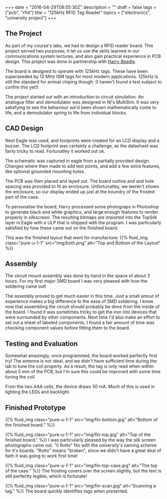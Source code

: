 +++
date = "2016-04-29T08:55:30Z"
description = ""
draft = false
tags = ["pcb", "rfid"]
title = "125kHz RFID Tag Reader"
topics = ["electronics", "university project"]
+++

## The Project
As part of my course's labs, we had to design a RFID reader board. This 
project served two purposes; it let us use the skills learned in our 
communications system lectures, and also gain practical experience in PCB 
design. This project was done in partnership with [Harry 
Beadle](http://harrybeadle.co.uk/).

The board is designed to operate with 125kHz tags. These have been superseeded 
by 13&nbsp;MHz ISM tags for most modern applications. 125kHz is still the 
standard for animal chiping though. (I haven't found a test subject to confim 
this yet!)

The project started out with an introduction to circuit simulation. An 
analogue filter and demodulator was designed in NI's MultiSim. It was very 
satisfying to see the behaviour we'd been shown mathematically come to life, 
and a demodulator spring to life from individual blocks.

## CAD Design
Next Eagle was used, and footprints were created for an LCD display and a 
buzzer. The LCD footprint was certainly a challenge, as the datasheet was 
fairly tricky to read. Fortunatley it worked out ok.

The schematic was captured in eagle from a partially provided design. Changes 
where then made to add test points, and add a few extra features, like 
optional grounded mounting holes.

The PCB was then placed and layed out. The board outline and and hole spacing 
was provided to fit an enclosure. Unfortunatley, we weren't shown the 
enclosure, so our display ended up just at the boundry of the frosted part of 
the case.

To personalise the board, Harry processed some photograps in Photoshop to 
generate black and white graphics, and large enough features to render 
properly in silkscreen. The resulting bitmaps are imported into the TopSilk 
layer in Eagle with a ULP that is shipped with the program. I was particularly 
satisfied by how these came out on the finished board.

This was the finished layout that went for manufacture:
{{% fluid_img class="pure-u-1-1" src="img/both.png" alt="Top and Bottom of the Layout" %}}

## Assembly
The circuit mount assembly was done by hand in the space of about 3 hours. For 
my first major SMD board I was very pleased with how the soldering came out!

The assembly proved to get much easier in this time. Just a small amout of 
experience makes a big difference to the ease of SMD soldering. I know now 
that assembling the circuit should probably be done from the inside of the 
board. I found it was sometimes tricky to get the iron into devices that were 
surrounded by other components. Next time I'd also make an effort to set out a 
sheet of labeled components. I found a fair amount of time was checking 
component values before fitting them to the board.

## Testing and Evaluation
Somewhat amazingly, once programmed, the board worked perfectly first try! The 
antenna is not ideal, and we didn't have sufficient time during the lab to 
tune the coil properly. As a result, the tag is only read when within about 
5&nbsp;mm of the PCB, but I'm sure this could be improved with some time 
tuning the coil.

From the two AAA cells, the device draws 50&nbsp;mA. Much of this is used in 
lighting the LEDs and backlight.

## Finished Prototype
{{% fluid_img class="pure-u-1-1" src="img/fin-bottom.jpg" alt="Bottom of the finished board." %}}

{{% fluid_img class="pure-u-1-1" src="img/fin-top.jpg" alt="Top of the finished board." %}}
I was particularly pleased by the way the silk screen photographs came out. 
"Il Rotto" fits with the university's naming scheme for it's boards. "Rotto" 
means "broken", since we didn't have a great deal of faith it was going to 
work first time!

{{% fluid_img class="pure-u-1-1" src="img/fin-top-case.jpg" alt="The top of the case." %}}
The frosting covers over the screen slightly, but the text is still perfectly 
legible, which is fortunate!

{{% fluid_img class="pure-u-1-1" src="img/fin-scan.jpg" alt="Scanning a tag." %}}
The board quickly identifies tags when presented.
